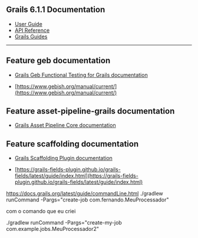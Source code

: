 ## Grails 6.1.1 Documentation

- [User Guide](https://docs.grails.org/6.1.1/guide/index.html)
- [API Reference](https://docs.grails.org/6.1.1/api/index.html)
- [Grails Guides](https://guides.grails.org/index.html)
---

## Feature geb documentation

- [Grails Geb Functional Testing for Grails documentation](https://github.com/grails3-plugins/geb#readme)

- [https://www.gebish.org/manual/current/](https://www.gebish.org/manual/current/)

## Feature asset-pipeline-grails documentation

- [Grails Asset Pipeline Core documentation](https://www.asset-pipeline.com/manual/)

## Feature scaffolding documentation

- [Grails Scaffolding Plugin documentation](https://grails.github.io/scaffolding/latest/groovydoc/)

- [https://grails-fields-plugin.github.io/grails-fields/latest/guide/index.html](https://grails-fields-plugin.github.io/grails-fields/latest/guide/index.html)

https://docs.grails.org/latest/guide/commandLine.html
./gradlew runCommand  -Pargs="create-job com.fernando.MeuProcessador"  

com o comando que eu criei 

./gradlew runCommand -Pargs="create-my-job com.example.jobs.MeuProcessador2"
